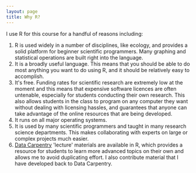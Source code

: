 ```yaml
---
layout: page
title: Why R?
---
```


I use R for this course for a handful of reasons
including:

1.  R is used widely in a number of disciplines, like ecology, and provides a  
    solid platform for beginner scientific programmers. Many graphing and 
    statistical operations are built right into the language.
2.  It is a broadly useful language. This means that you should be able to do 
    most anything you want to do using R, and it should be relatively easy to 
    accomplish.
3.  It's free. Funding rates for scientific research are extremely low
    at the moment and this means that expensive software licences are
    often untenable, especially for students conducting their own
    research. This also allows students in the class to program on any
    computer they want without dealing with licensing hassles, and
    guarantees that anyone can take advantage of the online resources
    that are being developed.
4.  It runs on all major operating systems.
5.  It is used by many scientific programmers and taught in many research
    science departments. This makes collaborating with experts
    on large or complex projects much easier.
6.  [Data Carpentry](http://datacarpentry.org) 'lecture' materials are available
    in R, which provides a resource for students to learn more
    advanced topics on their own and allows me to avoid duplicating
    effort.  I also contribute material that I have developed back to Data 
    Carpentry.
